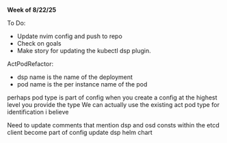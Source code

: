 **Week of 8/22/25**

To Do:
- Update nvim config and push to repo
- Check on goals
- Make story for updating the kubectl dsp plugin.


ActPodRefactor:
- dsp name is the name of the deployment
- pod name is the per instance name of the pod 

perhaps pod type is part of config
when you create a config at the highest level you provide the type
We can actually use the existing act pod type for identification i believe

Need to update comments that mention dsp and osd
consts within the etcd client become part of config
update dsp helm chart